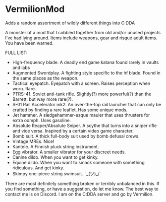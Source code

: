 # VermilionMod
Adds a random assortment of wildly different things into C:DDA

A monster of a mod that I cobbled together from old and/or unused projects I've had lying around.
Items include weapons, gear and risqué adult items. You have been warned.

FULL LIST:
- High-frequency blade. A deadly end game katana found rarely in vaults and labs
- Augmented Swordplay. A fighting style specific to the hf blade. Found in the same places as the weapon.
- Tactical eyepatch. Eyepatch with a screen. Raises perception when worn. Rare.
- PTRS-41. Soviet anti-tank rifle. Slightly(?) more powerful(?) than the Barrett, but way more rare(?).
- S-01 Rail Accelerator mk2. An over-the-top rail launcher that can only be crafted by finding a rare leaflet. Has some unique mods.
- Jet hammer. A sledgehammer-esque mauler that uses thrusters for extra oomph. Uses gasoline.
- Absolute Reaper/Absolute Sniper. A scythe that turns into a sniper rifle and vice versa. Inspired by a certain video game character.
- Bomb suit. A thick full-body suit used by bomb defusal crews.
- Vintage MREs. Nice!
- Kantele. A Finnish pluck string instrument.
- Egg vibrator. A smaller vibrator for your discreet needs.
- Canine dildo. When you want to get kinky.
- Equine dildo. When you want to smack someone with something ridiculous. And get kinky.
- Skimpy one-piece string swimsuit. ¯\_(ツ)_/¯


There are most definitely something broken or terribly unbalanced in this. If you find something, or have a suggestion, do let me know.
The best way to contact me is on Discord. I am on the C:DDA server and go by Vermilion.
